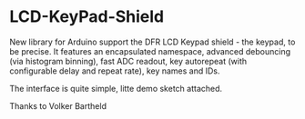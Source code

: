 LCD-KeyPad-Shield
=================

New library for Arduino support the DFR LCD Keypad shield - the
keypad, to be precise. It features an encapsulated namespace, advanced
debouncing (via histogram binning), fast ADC readout, key autorepeat
(with configurable delay and repeat rate), key names and IDs.

The interface is quite simple, litte demo sketch attached.

Thanks to Volker Bartheld
